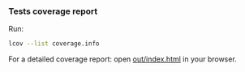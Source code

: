 ### Tests coverage report
Run:
```bash
lcov --list coverage.info
```
For a detailed coverage report: open [out/index.html](out/index.html) in your browser.
